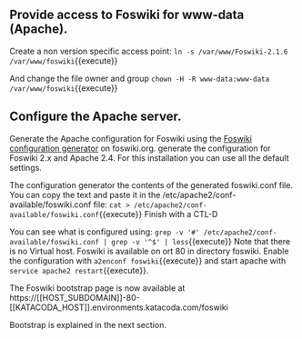 ## Provide access to Foswiki for www-data (Apache).

Create a non version specific access point: `ln -s /var/www/Foswiki-2.1.6 /var/www/foswiki`{{execute}}

And change the file owner and group `chown -H -R www-data:www-data /var/www/foswiki`{{execute}}

## Configure the Apache server.

Generate the Apache configuration for Foswiki using the
[Foswiki configuration generator](https://foswiki.org/Support.ApacheConfigGenerator) on foswiki.org.
generate the configuration for Foswiki 2.x and Apache 2.4. For this installation you can use all the default settings.

The configuration generator the contents of the generated foswiki.conf file.
You can copy the text and paste it in the /etc/apache2/conf-available/foswiki.conf file:
`cat > /etc/apache2/conf-available/foswiki.conf`{{execute}}
Finish with a CTL-D

You can see what is configured using:
`grep -v '#' /etc/apache2/conf-available/foswiki.conf | grep -v '^$' | less`{{execute}}
Note that there is no Virtual host. Foswiki is available on ort 80 in directory foswiki.
Enable the configuration with `a2enconf foswiki`{{execute}} and start apache with
`service apache2 restart`{{execute}}.

The Foswiki bootstrap page is now available at
https://[[HOST_SUBDOMAIN]]-80-[[KATACODA_HOST]].environments.katacoda.com/foswiki

Bootstrap is explained in the next section.

